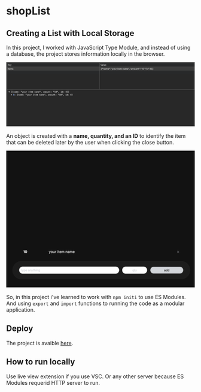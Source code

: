 # shopList

## Creating a List with Local Storage

In this project, I worked with JavaScript Type Module, and instead of using a database, the project stores information locally in the browser.  


![local storage screenshot](./assets/Screenshot%201.png)


An object is created with a **name, quantity, and an ID** to identify the item that can be deleted later by the user when clicking the close button.


![application screenshot](./assets/Screenshot%202.png)

So, in this project i've learned to work with `npm initi` to use ES Modules.
And using `export` and `import` functions to running the code as a modular application.


## Deploy
The project is avaible [here](https://shop-list-ten.vercel.app/).

## How to run locally
Use live view extension if you use VSC.
Or any other server because ES Modules requerid HTTP server to run.